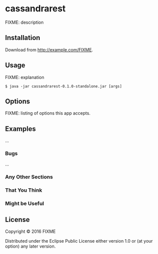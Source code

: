 # cassandrarest

FIXME: description

## Installation

Download from http://example.com/FIXME.

## Usage

FIXME: explanation

    $ java -jar cassandrarest-0.1.0-standalone.jar [args]

## Options

FIXME: listing of options this app accepts.

## Examples

...

### Bugs

...

### Any Other Sections
### That You Think
### Might be Useful

## License

Copyright © 2016 FIXME

Distributed under the Eclipse Public License either version 1.0 or (at
your option) any later version.
